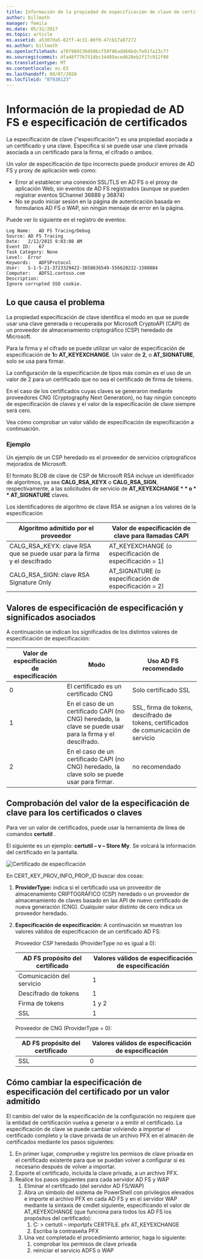 ```yaml
---
title: Información de la propiedad de especificación de clave de certificado y Servicios de federación de Active Directory (AD FS)
author: billmath
manager: femila
ms.date: 05/31/2017
ms.topic: article
ms.assetid: a5307da5-02ff-4c31-80f0-47cb17a87272
ms.author: billmath
ms.openlocfilehash: a78f989230450bcf59f86add66bdcfe91fa23c77
ms.sourcegitcommit: dfa48f77b751dbc34409aced628eb2f17c912f08
ms.translationtype: MT
ms.contentlocale: es-ES
ms.lasthandoff: 08/07/2020
ms.locfileid: "87938123"
---
```

# <a name="ad-fs-and-certificate-keyspec-property-information"></a>Información de la propiedad de AD FS e especificación de certificados
La especificación de clave ("especificación") es una propiedad asociada a un certificado y una clave. Especifica si se puede usar una clave privada asociada a un certificado para la firma, el cifrado o ambos.

Un valor de especificación de tipo incorrecto puede producir errores de AD FS y proxy de aplicación web como:


- Error al establecer una conexión SSL/TLS en AD FS o el proxy de aplicación Web, sin eventos de AD FS registrados (aunque se pueden registrar eventos SChannel 36888 y 36874)
- No se pudo iniciar sesión en la página de autenticación basada en formularios AD FS o WAP, sin ningún mensaje de error en la página.

Puede ver lo siguiente en el registro de eventos:

```
Log Name:   AD FS Tracing/Debug
Source: AD FS Tracing
Date:   2/12/2015 9:03:08 AM
Event ID:   67
Task Category: None
Level:  Error
Keywords:   ADFSProtocol
User:   S-1-5-21-3723329422-3858836549-556620232-1580884
Computer:   ADFS1.contoso.com
Description:
Ignore corrupted SSO cookie.
```

## <a name="what-causes-the-problem"></a>Lo que causa el problema
La propiedad especificación de clave identifica el modo en que se puede usar una clave generada o recuperada por Microsoft CryptoAPI (CAPI) de un proveedor de almacenamiento criptográfico (CSP) heredado de Microsoft.

Para la firma y el cifrado se puede utilizar un valor de especificación de especificación de **1**o **AT_KEYEXCHANGE**.  Un valor de **2**, o **AT_SIGNATURE**, solo se usa para firmar.

La configuración de la especificación de tipos más común es el uso de un valor de 2 para un certificado que no sea el certificado de firma de tokens.

En el caso de los certificados cuyas claves se generaron mediante proveedores CNG (Cryptography Next Generation), no hay ningún concepto de especificación de claves y el valor de la especificación de clave siempre será cero.

Vea cómo comprobar un valor válido de especificación de especificación a continuación.

### <a name="example"></a>Ejemplo
Un ejemplo de un CSP heredado es el proveedor de servicios criptográficos mejorados de Microsoft.

El formato BLOB de clave de CSP de Microsoft RSA incluye un identificador de algoritmos, ya sea **CALG_RSA_KEYX** o **CALG_RSA_SIGN**, respectivamente, a las solicitudes de servicio de <strong>AT_KEYEXCHANGE * * o * * AT_SIGNATURE</strong> claves.

Los identificadores de algoritmo de clave RSA se asignan a los valores de la especificación

| Algoritmo admitido por el proveedor| Valor de especificación de clave para llamadas CAPI |
| --- | --- |
|CALG_RSA_KEYX: clave RSA que se puede usar para la firma y el descifrado| AT_KEYEXCHANGE (o especificación de especificación = 1)|
CALG_RSA_SIGN: clave RSA Signature Only |AT_SIGNATURE (o especificación de especificación = 2)|

## <a name="keyspec-values-and-associated-meanings"></a>Valores de especificación de especificación y significados asociados
A continuación se indican los significados de los distintos valores de especificación de especificación:

|Valor de especificación de especificación|Modo|Uso AD FS recomendado|
| --- | --- | --- |
|0|El certificado es un certificado CNG|Solo certificado SSL|
|1|En el caso de un certificado CAPI (no CNG) heredado, la clave se puede usar para la firma y el descifrado.|    SSL, firma de tokens, descifrado de tokens, certificados de comunicación de servicio|
|2|En el caso de un certificado CAPI (no CNG) heredado, la clave solo se puede usar para firmar.|no recomendado|

## <a name="how-to-check-the-keyspec-value-for-your-certificates--keys"></a>Comprobación del valor de la especificación de clave para los certificados o claves
Para ver un valor de certificados, puede usar la herramienta de línea de comandos **certutil** .

El siguiente es un ejemplo: **certutil – v – Store My**.  Se volcará la información del certificado en la pantalla.

![Certificado de especificación](media/AD-FS-and-KeySpec-Property/keyspec1.png)

En CERT_KEY_PROV_INFO_PROP_ID buscar dos cosas:


1. **ProviderType:** indica si el certificado usa un proveedor de almacenamiento CRIPTOGRÁFICO (CSP) heredado o un proveedor de almacenamiento de claves basado en las API de nuevo certificado de nueva generación (CNG).  Cualquier valor distinto de cero indica un proveedor heredado.
2. **Especificación de especificación:** A continuación se muestran los valores válidos de especificación de un certificado AD FS:

   Proveedor CSP heredado (ProviderType no es igual a 0):

   |AD FS propósito del certificado|Valores válidos de especificación de especificación|
   | --- | --- |
   |Comunicación del servicio|1|
   |Descifrado de tokens|1|
   |Firma de tokens|1 y 2|
   |SSL|1|

   Proveedor de CNG (ProviderType = 0):

   |AD FS propósito del certificado|Valores válidos de especificación de especificación|
   | --- | --- |
   |SSL|0|

## <a name="how-to-change-the-keyspec-for-your-certificate-to-a-supported-value"></a>Cómo cambiar la especificación de especificación del certificado por un valor admitido
El cambio del valor de la especificación de la configuración no requiere que la entidad de certificación vuelva a generar o a emitir el certificado.  La especificación de clave se puede cambiar volviendo a importar el certificado completo y la clave privada de un archivo PFX en el almacén de certificados mediante los pasos siguientes:


1. En primer lugar, compruebe y registre los permisos de clave privada en el certificado existente para que se puedan volver a configurar si es necesario después de volver a importar.
2. Exporte el certificado, incluida la clave privada, a un archivo PFX.
3. Realice los pasos siguientes para cada servidor AD FS y WAP
    1. Eliminar el certificado (del servidor AD FS/WAP)
    2. Abra un símbolo del sistema de PowerShell con privilegios elevados e importe el archivo PFX en cada AD FS y en el servidor WAP mediante la sintaxis de cmdlet siguiente, especificando el valor de AT_KEYEXCHANGE (que funciona para todos los AD FS los propósitos del certificado):
        1. C: \> certutil – importpfx CERTFILE. pfx AT_KEYEXCHANGE
        2. Escriba la contraseña PFX
    3. Una vez completado el procedimiento anterior, haga lo siguiente:
        1. comprobar los permisos de clave privada
        2. reiniciar el servicio ADFS o WAP





